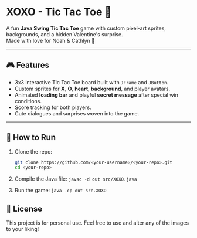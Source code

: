 # XOXO - Tic Tac Toe 💖

A fun **Java Swing Tic Tac Toe** game with custom pixel-art sprites, backgrounds, and a hidden Valentine's surprise.  
Made with love for Noah & Cathlyn 💞

---

## 🎮 Features
- 3x3 interactive Tic Tac Toe board built with `JFrame` and `JButton`.
- Custom sprites for **X**, **O**, **heart**, **background**, and player avatars.
- Animated **loading bar** and playful **secret message** after special win conditions.
- Score tracking for both players.
- Cute dialogues and surprises woven into the game.

---

## 🚀 How to Run
1. Clone the repo:
   ```bash
   git clone https://github.com/<your-username>/<your-repo>.git
   cd <your-repo>
   
2. Compile the Java file:
   ```javac -d out src/XOXO.java```

4. Run the game:
```java -cp out src.XOXO```

## 📜 License

This project is for personal use. Feel free to use and alter any of the images to your liking!
